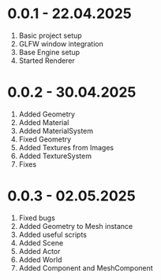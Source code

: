 # 0.0.1 - 22.04.2025

1. Basic project setup
2. GLFW window integration
3. Base Engine setup
4. Started Renderer

# 0.0.2 - 30.04.2025

1. Added Geometry
2. Added Material
3. Added MaterialSystem
4. Fixed Geometry
5. Added Textures from Images
6. Added TextureSystem
7. Fixes

# 0.0.3 - 02.05.2025

1. Fixed bugs
2. Added Geometry to Mesh instance
3. Added useful scripts
4. Added Scene
5. Added Actor
6. Added World
7. Added Component and MeshComponent 
